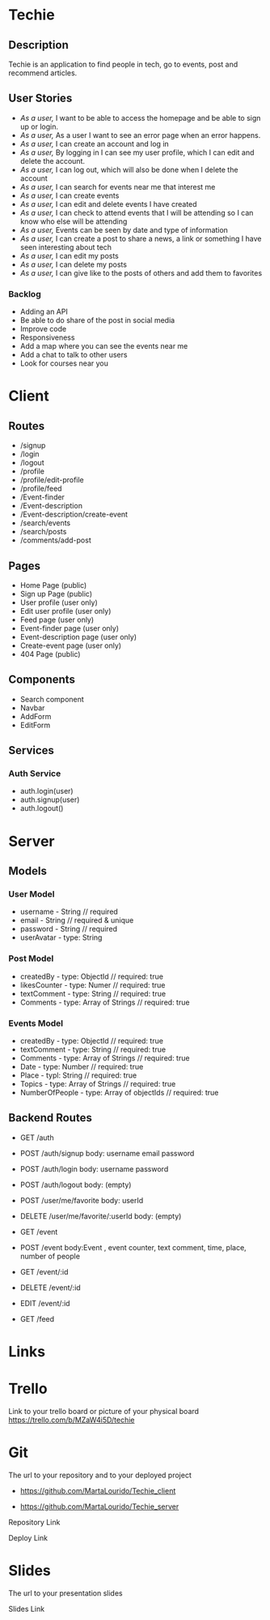 # Techie

## Description

Techie is an application to find people in tech, go to events, post and recommend articles.

## User Stories

- *As a user,*  I want to be able to access the homepage and be able to sign up or login.
- *As a user,*  As a user I want to see an error page when an error happens.
- *As a user,* I can create an account and log in
- *As a user,*  By logging in I can see my user profile, which I can edit and delete the account.
- *As a user,*  I can log out, which will also be done when I delete the account
- *As a user,*  I can search for events near me that interest me
- *As a user,* I can create events
- *As a user,* I can edit and delete events I have created
- *As a user,*  I can check to attend events that I will be attending so I can know who else will be attending 
- *As a user,*  Events can be seen by date and type of information 
- *As a user,* I can create a post to share a news, a link or something I have seen interesting about tech
- *As a user,* I can edit my posts
- *As a user,* I can delete my posts
- *As a user,* I can give like to the posts of others and add them to favorites


### Backlog

- Adding an API
- Be able to do share of the post in social media 
- Improve code 
- Responsiveness
- Add a map where you can see the events near me
- Add a chat to talk to other users
- Look for courses near you



# Client

## Routes

- /signup
- /login
- /logout
- /profile
- /profile/edit-profile
- /profile/feed
- /Event-finder
- /Event-description
- /Event-description/create-event
- /search/events
- /search/posts
- /comments/add-post

## Pages

- Home Page (public)
- Sign up Page (public)
- User profile (user only)
- Edit user profile (user only)
- Feed page (user only)
- Event-finder page (user only)
- Event-description page (user only)
- Create-event page (user only)
- 404 Page (public)

## Components

- Search component
- Navbar
- AddForm
- EditForm

## Services

### Auth Service

- auth.login(user)
- auth.signup(user)
- auth.logout()

# Server

## Models

### User Model

- username - String // required
- email - String // required & unique
- password - String // required
- userAvatar  -  type: String 


### Post Model

- createdBy -  type: ObjectId // required: true 
- likesCounter  -  type: Numer // required: true
- textComment  -  type: String // required: true
- Comments  -  type: Array of Strings // required: true

### Events Model

- createdBy -  type: ObjectId // required: true
- textComment  -  type: String // required: true
- Comments  -  type: Array of Strings // required: true
- Date -  type: Number // required: true
- Place - typl: String // required: true
- Topics -  type: Array of Strings // required: true
- NumberOfPeople - type: Array of objectIds // required: true

## Backend Routes

- GET /auth
- POST /auth/signup
body:
username
email
password

- POST /auth/login
body:
username
password

- POST /auth/logout
body: (empty)
- POST /user/me/favorite
body:
userId
- DELETE /user/me/favorite/:userId
body: (empty)
-  GET /event
- POST /event
body:Event , event counter, text comment, time, place, number of people
- GET /event/:id
- DELETE /event/:id
- EDIT /event/:id
-  GET /feed


# Links 

# Trello

Link to your trello board or picture of your physical board https://trello.com/b/MZaW4i5D/techie

# Git

The url to your repository and to your deployed project 
- https://github.com/MartaLourido/Techie_client

- https://github.com/MartaLourido/Techie_server

Repository Link

Deploy Link

# Slides

The url to your presentation slides

Slides Link

